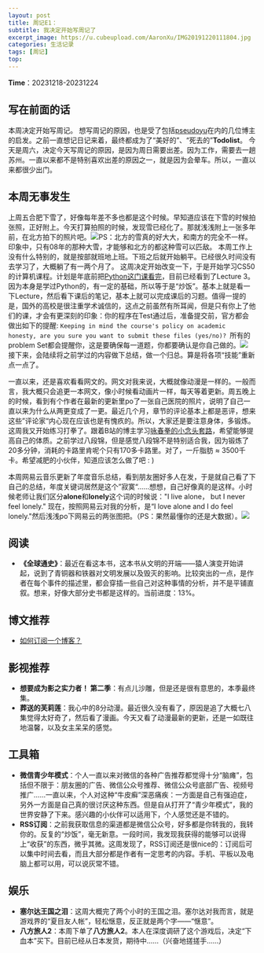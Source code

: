 ```yaml
---
layout: post
title: 周记E1：
subtitle: 我决定开始写周记了
excerpt_image: https://u.cubeupload.com/AaronXu/IMG20191220111804.jpg
categories: 生活记录
tags: [周记]
top: 
---
```

**Time**：20231218-20231224

## 写在前面的话
本周决定开始写周记。
想写周记的原因，也是受了包括[pseudoyu](https://www.pseudoyu.com/zh/)在内的几位博主的启发。之前一直想记日记来着，最终都成为了“美好的”、“死去的”**Todolist**。
今天是周六，决定今天写周记的原因，是因为周日需要出差。因为工作，需要去一趟苏州。一直以来都不是特别喜欢出差的原因之一，就是因为会晕车。所以，一直以来都很少出门。

## 本周无事发生
上周五合肥下雪了，好像每年差不多也都是这个时候。早知道应该在下雪的时候拍张照，正好附上。今天打算拍照的时候，发现雪已经化了。那就浅浅附上一张多年前，在北方拍下的照片吧。![ ](https://u.cubeupload.com/AaronXu/IMG20191220111804.jpg "Snow")PS：北方的雪真的好大大，和南方的完全不一样。印象中，只有08年的那种大雪，才能够和北方的都这种雪可以匹敌。
本周工作上没有什么特别的，就是按部就班地上班。下班之后就开始躺平。已经很久时间没有去学习了，大概躺了有一两个月了。
这周决定开始改变一下，于是开始学习CS50的计算机课程。计划是年底前把[Python这门课看完](https://learning.edx.org/course/course-v1:HarvardX+CS50P+Python/home)，目前已经看到了Lecture 3。因为本身是学过Python的，有一定的基础，所以等于是“炒饭”。基本上就是看一下Lecture，然后看下课后的笔记，基本上就可以完成课后的习题。值得一提的是，国外的高校是很注重学术诚信的，这点之前虽然有所耳闻，但是只有你上了他们的课，才会有更深刻的印象：你的程序在Test通过后，准备提交前，官方都会做出如下的提醒: `Keeping in mind the course's policy on academic honesty, are you sure you want to submit these files (yes/no)? `所有的problem Set都会提醒你，这是要确保每一道题，你都要确认是你自己做的。![ ](https://u.cubeupload.com/AaronXu/CS50.png "CS50)")
接下来，会陆续将之前学过的内容做下总结，做一个归总。算是将各项“技能”重新点一点了。

一直以来，还是喜欢看看网文的。网文对我来说，大概就像动漫是一样的。一般而言，我大概只会追更一本网文，像小时候看动画片一样，每天等着更新。周五晚上的时候，看到有个作者在最新的更新里po了一张自己医院的照片，说明了自己一直以来为什么从两更变成了一更。最近几个月，章节的评论基本上都是恶评，想来这些”评论家“内心现在应该也是有愧疚的。所以，大家还是要注意身体，多锻炼。这周我又开始练习打拳了。跟着B站的博主学习[咏春拳的小念头套路](https://www.bilibili.com/video/BV1Vb4y1277x/?spm_id_from=333.999.0.0&vd_source=c771ac2d7f2d3657f079c13e3234fe7b)，希望能够提高自己的体质。之前学过八段锦，但是感觉八段锦不是特别适合我，因为锻炼了20多分钟，消耗的卡路里肯呢个只有170多卡路里。对了，一斤脂肪 ≈ 3500千卡。希望减肥的小伙伴，知道应该怎么做了吧 : )

本周网易云音乐更新了年度音乐总结，看到朋友圈好多人在发，于是就自己看了下自己的总结，年度关键词居然是这个”寂寞“......想想，自己好像真的是这样。小时候老师让我们区分**alone**和**lonely**这个词的时候说："I live alone， but I never feel lonely." 现在，按照网易云对我的分析，是“I love alone  and I do feel lonely."然后浅浅po下网易云的两张图把。（PS：果然最懂你的还是大数据）。![ ](https://u.cubeupload.com/AaronXu/f157750ea9121b0cf642.jpg " ")


## 阅读
- **《全球通史》**：最近在看这本书，这本书从文明的开端——猿人演变开始讲起，说到了青铜器和铁器对文明发展以及毁灭的影响。比较突出的一点，是作者在每个事件的描述里，都会穿插一些自己对这种事情的分析，并不是平铺直叙。想来，好像大部分史书都是这样的。当前进度：13%。

## 博文推荐
- [如何订阅一个博客？](https://yinji.org/5211.html)

## 影视推荐

- **想要成为影之实力者！ 第二季**：有点儿沙雕，但是还是很有意思的，本季最终集。
- **葬送的芙莉莲**：我心中的8分动漫。最近很久没有看了，原因是追了大概七八集觉得太好奇了，然后看了漫画。今天又看了动漫最新的更新，还是一如既往地温馨，以及女主呆呆的感觉。

## 工具箱
- **微信青少年模式**：个人一直以来对微信的各种广告推荐都觉得十分“脑瘫”，包括但不限于：朋友圈的广告、微信公众号推荐、微信公众号底部广告、视频号推广......一直以来，个人对这种“牛皮癣”深恶痛疾：一方面是自己有强迫症，另外一方面是自己真的很讨厌这种东西。但是自从打开了“青少年模式”，我的世界安静了下来。感兴趣的小伙伴可以适用下，个人感觉还是不错的。
- **RSS订阅**：之前我获取信息的渠道都是微信公众号，好多都是你转我的，我转你的。反复的“炒饭”，毫无新意。一段时间，我发现我获得的能够可以说得上“收获”的东西，微乎其微。这周发现了，RSS订阅还是很nice的：订阅后可以集中时间去看，而且大部分都是作者有一定思考的内容。手机、平板以及电脑上都可以用，可以说灰常不错。

## 娱乐
- **塞尔达王国之泪**：这周大概完了两个小时的王国之泪。塞尔达对我而言，就是游戏界的“夏目友人帐”，轻松惬意，反正就是两个字——“惬意”。
- **八方旅人2**：本周下单了**八方旅人2**。本人在深度调研了这个游戏后，决定“下血本”买下。目前已经从日本发货，期待中......（兴奋地搓搓手......）
